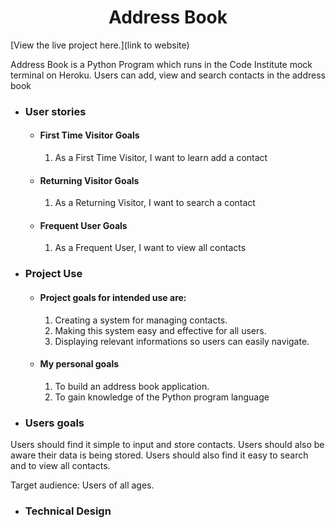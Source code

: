 <h1 align="center">Address Book</h1>

[View the live project here.](link to website)

<p>Address Book is a Python Program which runs in the Code Institute mock terminal on Heroku. Users can add, view and search contacts in the address book</p>

-   ### User stories

    -   #### First Time Visitor Goals
        1. As a First Time Visitor, I want to learn add a contact

    -   #### Returning Visitor Goals

        1. As a Returning Visitor, I want to search a contact

    -   #### Frequent User Goals
        1. As a Frequent User, I want to view all contacts

-   ### Project Use
    -   #### Project goals for intended use are:
        1. Creating a system for managing contacts.
        2. Making this system easy and effective for all users.
        3. Displaying relevant informations so users can easily navigate.

    -   #### My personal goals
        1. To build an address book application.
        2. To gain knowledge of the Python program language

-   ### Users goals 
Users should find it simple to input and store contacts. Users should also be aware their data is being stored. Users should also find it easy to search and to view all contacts.

Target audience: Users of all ages.

-   ### Technical Design



